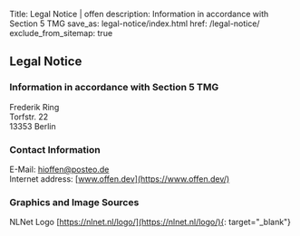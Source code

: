 Title: Legal Notice | offen
description: Information in accordance with Section 5 TMG
save_as: legal-notice/index.html
href: /legal-notice/
exclude_from_sitemap: true

## Legal Notice

### Information in accordance with Section 5 TMG
Frederik Ring  
Torfstr. 22  
13353 Berlin

### Contact Information
E-Mail: [hioffen@posteo.de](mailto:hioffen@posteo.de)  
Internet address: [www.offen.dev](https://www.offen.dev/)

### Graphics and Image Sources
NLNet Logo [https://nlnet.nl/logo/](https://nlnet.nl/logo/){: target="_blank"}

